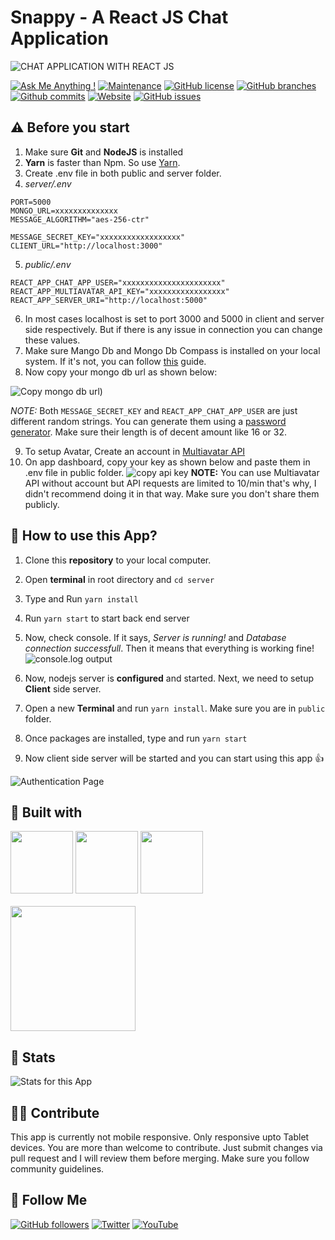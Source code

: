 # Snappy - A React JS Chat Application


![CHAT APPLICATION WITH REACT JS](https://user-images.githubusercontent.com/71302066/173859274-3176af8c-0819-4a14-9746-a6f85ba12db5.png)

[![Ask Me Anything !](https://img.shields.io/badge/Ask%20me-anything-1abc9c.svg)](https://github.com/Technical-Shubham-tech)
[![Maintenance](https://img.shields.io/badge/Maintained%3F-yes-green.svg)](https://github.com/Technical-Shubham-tech/chat-app/commits/main)
[![GitHub license](https://img.shields.io/github/license/Technical-Shubham-tech/chat-app)](https://github.com/Technical-Shubham-tech/chat-app/blob/main/LICENSE.md)
[![GitHub branches](https://badgen.net/github/branches/Technical-Shubham-tech/chat-app/)](https://github.com/Technical-Shubham-tech/chat-app/branches)
[![Github commits](https://badgen.net/github/commits/Technical-Shubham-tech/chat-app/main)](https://github.com/Technical-Shubham-tech/chat-app/commits/)
[![Website](https://img.shields.io/website-up-down-green-red/http/shields.io.svg)](https://snappy-chatapp.netlify.app/)
[![GitHub issues](https://img.shields.io/github/issues/Technical-Shubham-tech/chat-app)](https://github.com/Technical-Shubham-tech/chat-app/issues)

## ⚠️ Before you start
1. Make sure **Git** and **NodeJS** is installed
2. **Yarn** is faster than Npm. So use [Yarn](https://classic.yarnpkg.com/lang/en/docs/install/).
3. Create .env file in both public and server folder.
4. _server/.env_
```
PORT=5000
MONGO_URL=xxxxxxxxxxxxxx
MESSAGE_ALGORITHM="aes-256-ctr"

MESSAGE_SECRET_KEY="xxxxxxxxxxxxxxxxxx"
CLIENT_URL="http://localhost:3000"
```
5. _public/.env_
```
REACT_APP_CHAT_APP_USER="xxxxxxxxxxxxxxxxxxxxxx"
REACT_APP_MULTIAVATAR_API_KEY="xxxxxxxxxxxxxxxxx"
REACT_APP_SERVER_URI="http://localhost:5000"
```

6. In most cases localhost is set to port 3000 and 5000 in client and server side respectively. But if there is any issue in connection you can change these values.
7. Make sure Mango Db and Mongo Db Compass is installed on your local system. If it's not, you can follow [this](https://www.mongodb.com/docs/manual/tutorial/) guide.
8. Now copy your mongo db url as shown below:

![Copy mongo db url](https://user-images.githubusercontent.com/71302066/173810573-e01250c2-8929-46dc-8adb-3fcd6f16e59c.png))

*NOTE:* Both `MESSAGE_SECRET_KEY` and `REACT_APP_CHAT_APP_USER` are just different random strings. You can generate them using a [password generator](https://passwordsgenerator.net/). Make sure their length is of decent amount like 16 or 32.

9. To setup Avatar, Create an account in [Multiavatar API](https://multiavatar.com)
10. On app dashboard, copy your key as shown below and paste them in .env file in public folder.
![copy api key](https://user-images.githubusercontent.com/71302066/173812498-cbbd0dca-4cfc-494f-9aee-f3acfdb5e339.png)
**NOTE:** You can use Multiavatar API without account but API requests are limited to 10/min that's why, I didn't recommend doing it in that way.
Make sure you don't share them publicly.

## 📌 How to use this App?
1. Clone this **repository** to your local computer.
2. Open **terminal** in root directory and `cd server`
3. Type and Run `yarn install`
4. Run `yarn start` to start back end server
5. Now, check console. If it says, _Server is running!_ and _Database connection successfull_. Then it means that everything is working fine!
![console.log output](https://user-images.githubusercontent.com/71302066/173813948-8dfe60a2-5a26-4174-987e-bb8e6f6c2c02.png)

6. Now, nodejs server is **configured** and started. Next, we need to setup **Client** side server.
7. Open a new **Terminal** and run `yarn install`. Make sure you are in `public` folder.
8. Once packages are installed, type and run `yarn start`
9. Now client side server will be started and you can start using this app :+1:

![Authentication Page](https://user-images.githubusercontent.com/71302066/173814643-c1e05a3c-7089-4e79-b1b2-25ddf987cb8b.png)

## 📃 Built with
[<img src="https://media3.giphy.com/media/ln7z2eWriiQAllfVcn/200w.webp" width="100">](https://www.javascript.com/)
[<img src="https://i.giphy.com/media/eNAsjO55tPbgaor7ma/200w.webp" width="100">](https://reactjs.org/)
[<img src="https://media3.giphy.com/media/kdFc8fubgS31b8DsVu/giphy.webp" width="100">](https://nodejs.org/)
<br /><br />
<img src="https://img.shields.io/badge/MongoDB-4EA94B?style=for-the-badge&logo=mongodb&logoColor=white" width="200" />

## 🔧 Stats

![Stats for this App](https://user-images.githubusercontent.com/71302066/173817276-26d0d2ea-c47a-4e57-b267-16436150749d.svg)

## 🙌🏼 Contribute
This app is currently not mobile responsive. Only responsive upto Tablet devices. You are more than welcome to contribute. Just submit changes via pull request and I will review them before merging. Make sure you follow community guidelines.

## 🚀 Follow Me
[![GitHub followers](https://img.shields.io/github/followers/Technical-Shubham-tech?style=social&label=Follow&maxAge=2592000)](https://github.com/Technical-Shubham-tech)
[![Twitter](https://img.shields.io/twitter/url?style=social&url=https%3A%2F%2Ftwitter.com%2FTechnicalShubam)](https://twitter.com/intent/tweet?text=Wow:&url=https%3A%2F%2Fgithub.com%2FTechnical-Shubham-tech%2Fmedical-chat-app)
[![YouTube](https://img.shields.io/badge/YouTube-FF0000?style=for-the-badge&logo=youtube&logoColor=white)](https://www.youtube.com/channel/UCNAz_hUVBG2ZUN8TVm0bmYw)
